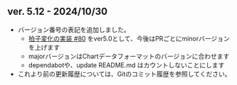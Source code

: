 ## ver. 5.12 - 2024/10/30

* バージョン番号の表記を追加しました。
    * [拍子変化の実装 #80](https://github.com/na-trium-144/falling-nikochan/pull/80) をver5.0として、今後はPRごとにminorバージョンを上げます
    * majorバージョンはChartデータフォーマットのバージョンに合わせます
    * dependabotや、update README.md はカウントしないことにします
* これより前の更新履歴については、Gitのコミット履歴を参照してください。
